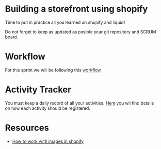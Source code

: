 # Building a storefront using shopify

Time to put in practice all you learned on shopify and liquid!
 
Do not forget to keep as updated as posible your git repository and SCRUM board.

# Workflow

For this sprint we will be following this [workflow](https://github.com/magma-labs/MagmaHackers/blob/master/topics/workflow.md)

# Activity Tracker

You must keep a daily record of all your activities. [Here](https://github.com/magma-labs/MagmaHackers/blob/master/topics/activity-tracking.md)  you wil find details on how each activity should be registered.

# Resources

* [How to work with images in shopify](https://webdesign.tutsplus.com/tutorials/how-to-work-with-images-in-shopify--cms-26149)
